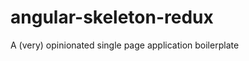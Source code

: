 angular-skeleton-redux
======================

A (very) opinionated single page application boilerplate
